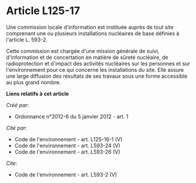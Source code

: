 # Article L125-17

Une commission locale d'information est instituée auprès de tout site comprenant une ou plusieurs installations nucléaires de
base définies à l'article L. 593-2.

Cette commission est chargée d'une mission générale de suivi, d'information et de concertation en matière de sûreté
nucléaire, de radioprotection et d'impact des activités nucléaires sur les personnes et sur l'environnement pour ce qui
concerne les installations du site. Elle assure une large diffusion des résultats de ses travaux sous une forme accessible au
plus grand nombre.

**Liens relatifs à cet article**

_Créé par_:

  - Ordonnance n°2012-6 du 5 janvier 2012 - art. 1

_Cité par_:

  - Code de l'environnement - art. L125-16-1 (V)
  - Code de l'environnement - art. L593-24 (V)
  - Code de l'environnement - art. L593-26 (V)

_Cite_:

  - Code de l'environnement - art. L593-2 (V)
